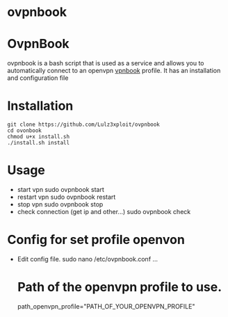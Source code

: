 # ovpnbook

OvpnBook
=
ovpnbook is a bash script that is used as a service and allows you to automatically connect to an openvpn [vpnbook](https://www.vpnbook.com) profile. It has an installation and configuration file

Installation
=
    git clone https://github.com/Lulz3xploit/ovpnbook
    cd ovonbook
    chmod u+x install.sh
    ./install.sh install
    
Usage
=
- start vpn
    sudo ovpnbook start
- restart vpn
    sudo ovpnbook restart
- stop vpn
    sudo ovpnbook stop
- check connection (get ip and other...)
    sudo ovpnbook check

Config for set profile openvon
=
- Edit config file.
    sudo nano /etc/ovpnbook.conf
    ...
    # Path of the openvpn profile to use.
    path_openvpn_profile="PATH_OF_YOUR_OPENVPN_PROFILE"
